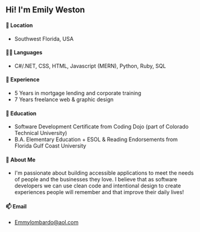 ## Hi! I'm Emily Weston

#### 🌱 Location 
- Southwest Florida, USA

#### 👨‍💻 Languages
- C#/.NET, CSS, HTML, Javascript (MERN), Python, Ruby, SQL

#### 📝 Experience
- 5 Years in mortgage lending and corporate training 
- 7 Years freelance web & graphic design 

#### 📝 Education
- Software Development Certificate from Coding Dojo (part of Colorado Technical University)
- B.A. Elementary Education + ESOL & Reading Endorsements from Florida Gulf Coast University

#### 🌱 About Me
- I'm passionate about building accessible applications to meet the needs of people and the businesses they love. 
I believe that as software developers we can use clean code and intentional design to create experiences people will remember and that improve their daily lives!

#### 📫 Email
- Emmylombardo@aol.com

<!-- <p>&nbsp;<img align="center" src="https://github-readme-stats.vercel.app/api?username=westonwork&show_icons=true&locale=en" alt="westonwork" /></p> -->
